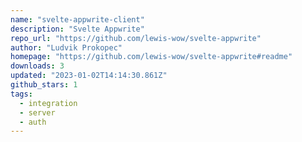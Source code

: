 ```yaml
---
name: "svelte-appwrite-client"
description: "Svelte Appwrite"
repo_url: "https://github.com/lewis-wow/svelte-appwrite"
author: "Ludvik Prokopec"
homepage: "https://github.com/lewis-wow/svelte-appwrite#readme"
downloads: 3
updated: "2023-01-02T14:14:30.861Z"
github_stars: 1
tags: 
  - integration
  - server
  - auth
---
```


